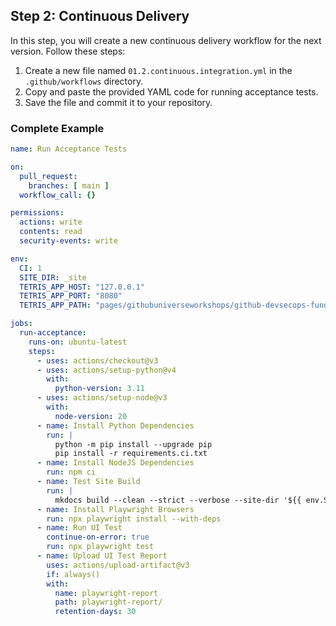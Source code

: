 

## Step 2: Continuous Delivery

In this step, you will create a new continuous delivery workflow for the next version. Follow these steps:

1. Create a new file named `01.2.continuous.integration.yml` in the `.github/workflows` directory.
2. Copy and paste the provided YAML code for running acceptance tests.
3. Save the file and commit it to your repository.

### Complete Example
```yaml
name: Run Acceptance Tests

on:
  pull_request:
    branches: [ main ]
  workflow_call: {}

permissions:
  actions: write
  contents: read
  security-events: write

env:
  CI: 1
  SITE_DIR: _site
  TETRIS_APP_HOST: "127.0.0.1"
  TETRIS_APP_PORT: "8080"
  TETRIS_APP_PATH: "pages/githubuniverseworkshops/github-devsecops-fundamentals"

jobs:
  run-acceptance:
    runs-on: ubuntu-latest
    steps:
      - uses: actions/checkout@v3
      - uses: actions/setup-python@v4
        with:
          python-version: 3.11
      - uses: actions/setup-node@v3
        with:
          node-version: 20
      - name: Install Python Dependencies
        run: |
          python -m pip install --upgrade pip
          pip install -r requirements.ci.txt
      - name: Install NodeJS Dependencies
        run: npm ci
      - name: Test Site Build
        run: |
          mkdocs build --clean --strict --verbose --site-dir '${{ env.SITE_DIR }}'
      - name: Install Playwright Browsers
        run: npx playwright install --with-deps
      - name: Run UI Test
        continue-on-error: true
        run: npx playwright test
      - name: Upload UI Test Report
        uses: actions/upload-artifact@v3
        if: always()
        with:
          name: playwright-report
          path: playwright-report/
          retention-days: 30
```
